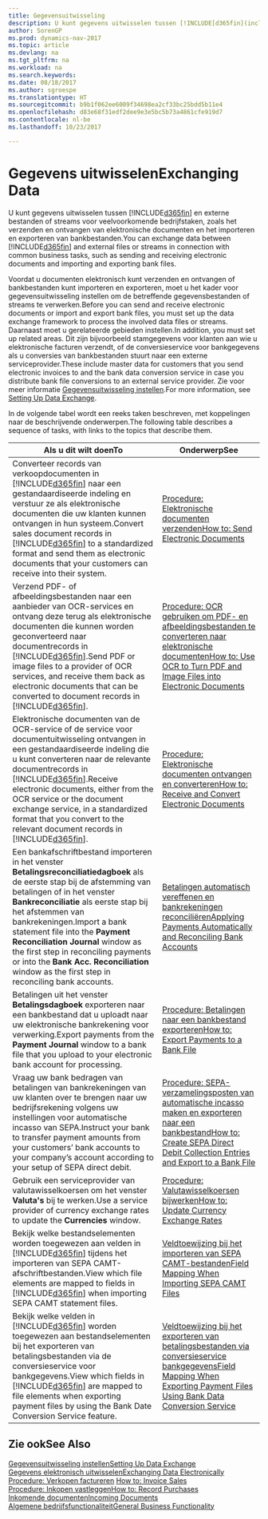 ```yaml
---
title: Gegevensuitwisseling
description: U kunt gegevens uitwisselen tussen [!INCLUDE[d365fin](includes/d365fin_md.md)] en externe bestanden of streams voor veelvoorkomende bedrijfstaken, zoals het verzenden en ontvangen van elektronische documenten en het importeren en exporteren van bankbestanden.
author: SorenGP
ms.prod: dynamics-nav-2017
ms.topic: article
ms.devlang: na
ms.tgt_pltfrm: na
ms.workload: na
ms.search.keywords: 
ms.date: 08/18/2017
ms.author: sgroespe
ms.translationtype: HT
ms.sourcegitcommit: b9b1f062ee6009f34698ea2cf33bc25bdd5b11e4
ms.openlocfilehash: d83e68f31edf2dee9e3e5bc5b73a4861cfe919d7
ms.contentlocale: nl-be
ms.lasthandoff: 10/23/2017

---
```

# <a name="exchanging-data"></a><span data-ttu-id="4f095-103">Gegevens uitwisselen</span><span class="sxs-lookup"><span data-stu-id="4f095-103">Exchanging Data</span></span>
<span data-ttu-id="4f095-104">U kunt gegevens uitwisselen tussen [!INCLUDE[d365fin](includes/d365fin_md.md)] en externe bestanden of streams voor veelvoorkomende bedrijfstaken, zoals het verzenden en ontvangen van elektronische documenten en het importeren en exporteren van bankbestanden.</span><span class="sxs-lookup"><span data-stu-id="4f095-104">You can exchange data between [!INCLUDE[d365fin](includes/d365fin_md.md)] and external files or streams in connection with common business tasks, such as sending and receiving electronic documents and importing and exporting bank files.</span></span>  

<span data-ttu-id="4f095-105">Voordat u documenten elektronisch kunt verzenden en ontvangen of bankbestanden kunt importeren en exporteren, moet u het kader voor gegevensuitwisseling instellen om de betreffende gegevensbestanden of streams te verwerken.</span><span class="sxs-lookup"><span data-stu-id="4f095-105">Before you can send and receive electronic documents or import and export bank files, you must set up the data exchange framework to process the involved data files or streams.</span></span> <span data-ttu-id="4f095-106">Daarnaast moet u gerelateerde gebieden instellen.</span><span class="sxs-lookup"><span data-stu-id="4f095-106">In addition, you must set up related areas.</span></span> <span data-ttu-id="4f095-107">Dit zijn bijvoorbeeld stamgegevens voor klanten aan wie u elektronische facturen verzendt, of de conversieservice voor bankgegevens als u conversies van bankbestanden stuurt naar een externe serviceprovider.</span><span class="sxs-lookup"><span data-stu-id="4f095-107">These include master data for customers that you send electronic invoices to and the bank data conversion service in case you distribute bank file conversions to an external service provider.</span></span> <span data-ttu-id="4f095-108">Zie voor meer informatie [Gegevensuitwisseling instellen](across-set-up-data-exchange.md).</span><span class="sxs-lookup"><span data-stu-id="4f095-108">For more information, see [Setting Up Data Exchange](across-set-up-data-exchange.md).</span></span>  

 <span data-ttu-id="4f095-109">In de volgende tabel wordt een reeks taken beschreven, met koppelingen naar de beschrijvende onderwerpen.</span><span class="sxs-lookup"><span data-stu-id="4f095-109">The following table describes a sequence of tasks, with links to the topics that describe them.</span></span>  

|<span data-ttu-id="4f095-110">**Als u dit wilt doen**</span><span class="sxs-lookup"><span data-stu-id="4f095-110">**To**</span></span>|<span data-ttu-id="4f095-111">**Onderwerp**</span><span class="sxs-lookup"><span data-stu-id="4f095-111">**See**</span></span>|  
|------------|-------------|  
|<span data-ttu-id="4f095-112">Converteer records van verkoopdocumenten in [!INCLUDE[d365fin](includes/d365fin_md.md)] naar een gestandaardiseerde indeling en verstuur ze als elektronische documenten die uw klanten kunnen ontvangen in hun systeem.</span><span class="sxs-lookup"><span data-stu-id="4f095-112">Convert sales document records in [!INCLUDE[d365fin](includes/d365fin_md.md)] to a standardized format and send them as electronic documents that your customers can receive into their system.</span></span>|[<span data-ttu-id="4f095-113">Procedure: Elektronische documenten verzenden</span><span class="sxs-lookup"><span data-stu-id="4f095-113">How to: Send Electronic Documents</span></span>](sales-how-to-send-electronic-documents.md)|  
|<span data-ttu-id="4f095-114">Verzend PDF- of afbeeldingsbestanden naar een aanbieder van OCR-services en ontvang deze terug als elektronische documenten die kunnen worden geconverteerd naar documentrecords in [!INCLUDE[d365fin](includes/d365fin_md.md)].</span><span class="sxs-lookup"><span data-stu-id="4f095-114">Send PDF or image files to a provider of OCR services, and receive them back as electronic documents that can be converted to document records in [!INCLUDE[d365fin](includes/d365fin_md.md)].</span></span>|[<span data-ttu-id="4f095-115">Procedure: OCR gebruiken om PDF- en afbeeldingsbestanden te converteren naar elektronische documenten</span><span class="sxs-lookup"><span data-stu-id="4f095-115">How to: Use OCR to Turn PDF and Image Files into Electronic Documents</span></span>](across-how-use-ocr-pdf-images-files.md)|  
|<span data-ttu-id="4f095-116">Elektronische documenten van de OCR-service of de service voor documentuitwisseling ontvangen in een gestandaardiseerde indeling die u kunt converteren naar de relevante documentrecords in [!INCLUDE[d365fin](includes/d365fin_md.md)].</span><span class="sxs-lookup"><span data-stu-id="4f095-116">Receive electronic documents, either from the OCR service or the document exchange service, in a standardized format that you convert to the relevant document records in [!INCLUDE[d365fin](includes/d365fin_md.md)].</span></span>|[<span data-ttu-id="4f095-117">Procedure: Elektronische documenten ontvangen en converteren</span><span class="sxs-lookup"><span data-stu-id="4f095-117">How to: Receive and Convert Electronic Documents</span></span>](purchasing-how-to-receive-and-convert-electronic-documents.md)|  
|<span data-ttu-id="4f095-118">Een bankafschriftbestand importeren in het venster **Betalingsreconciliatiedagboek** als de eerste stap bij de afstemming van betalingen of in het venster **Bankreconciliatie** als eerste stap bij het afstemmen van bankrekeningen.</span><span class="sxs-lookup"><span data-stu-id="4f095-118">Import a bank statement file into the **Payment Reconciliation Journal** window as the first step in reconciling payments or into the **Bank Acc. Reconciliation** window as the first step in reconciling bank accounts.</span></span>|[<span data-ttu-id="4f095-119">Betalingen automatisch vereffenen en bankrekeningen reconciliëren</span><span class="sxs-lookup"><span data-stu-id="4f095-119">Applying Payments Automatically and Reconciling Bank Accounts</span></span>](receivables-apply-payments-auto-reconcile-bank-accounts.md)|  
|<span data-ttu-id="4f095-120">Betalingen uit het venster **Betalingsdagboek** exporteren naar een bankbestand dat u uploadt naar uw elektronische bankrekening voor verwerking.</span><span class="sxs-lookup"><span data-stu-id="4f095-120">Export payments from the **Payment Journal** window to a bank file that you upload to your electronic bank account for processing.</span></span>|[<span data-ttu-id="4f095-121">Procedure: Betalingen naar een bankbestand exporteren</span><span class="sxs-lookup"><span data-stu-id="4f095-121">How to: Export Payments to a Bank File</span></span>](payables-how-export-payments-bank-file.md)|  
|<span data-ttu-id="4f095-122">Vraag uw bank bedragen van betalingen van bankrekeningen van uw klanten over te brengen naar uw bedrijfsrekening volgens uw instellingen voor automatische incasso van SEPA.</span><span class="sxs-lookup"><span data-stu-id="4f095-122">Instruct your bank to transfer payment amounts from your customers’ bank accounts to your company’s account according to your setup of SEPA direct debit.</span></span>|[<span data-ttu-id="4f095-123">Procedure: SEPA-verzamelingsposten van automatische incasso maken en exporteren naar een bankbestand</span><span class="sxs-lookup"><span data-stu-id="4f095-123">How to: Create SEPA Direct Debit Collection Entries and Export to a Bank File</span></span>](finance-how-create-sepa-direct-debit-collection-entries-export-bank-file.md)|  
|<span data-ttu-id="4f095-124">Gebruik een serviceprovider van valutawisselkoersen om het venster **Valuta's** bij te werken.</span><span class="sxs-lookup"><span data-stu-id="4f095-124">Use a service provider of currency exchange rates to update the **Currencies** window.</span></span>|[<span data-ttu-id="4f095-125">Procedure: Valutawisselkoersen bijwerken</span><span class="sxs-lookup"><span data-stu-id="4f095-125">How to: Update Currency Exchange Rates</span></span>](finance-how-update-currencies.md)|  
|<span data-ttu-id="4f095-126">Bekijk welke bestandselementen worden toegewezen aan velden in [!INCLUDE[d365fin](includes/d365fin_md.md)] tijdens het importeren van SEPA CAMT-afschriftbestanden.</span><span class="sxs-lookup"><span data-stu-id="4f095-126">View which file elements are mapped to fields in [!INCLUDE[d365fin](includes/d365fin_md.md)] when importing SEPA CAMT statement files.</span></span>|[<span data-ttu-id="4f095-127">Veldtoewijzing bij het importeren van SEPA CAMT-bestanden</span><span class="sxs-lookup"><span data-stu-id="4f095-127">Field Mapping When Importing SEPA CAMT Files</span></span>](across-field-mapping-when-importing-sepa-camt-files.md)|  
|<span data-ttu-id="4f095-128">Bekijk welke velden in [!INCLUDE[d365fin](includes/d365fin_md.md)] worden toegewezen aan bestandselementen bij het exporteren van betalingsbestanden via de conversieservice voor bankgegevens.</span><span class="sxs-lookup"><span data-stu-id="4f095-128">View which fields in [!INCLUDE[d365fin](includes/d365fin_md.md)] are mapped to file elements when exporting payment files by using the Bank Date Conversion Service feature.</span></span>|[<span data-ttu-id="4f095-129">Veldtoewijzing bij het exporteren van betalingsbestanden via conversieservice bankgegevens</span><span class="sxs-lookup"><span data-stu-id="4f095-129">Field Mapping When Exporting Payment Files Using Bank Data Conversion Service</span></span>](across-field-mapping-when-exporting-payment-files-using-bank-data-conversion-service.md)|  

## <a name="see-also"></a><span data-ttu-id="4f095-130">Zie ook</span><span class="sxs-lookup"><span data-stu-id="4f095-130">See Also</span></span>  
[<span data-ttu-id="4f095-131">Gegevensuitwisseling instellen</span><span class="sxs-lookup"><span data-stu-id="4f095-131">Setting Up Data Exchange</span></span>](across-set-up-data-exchange.md)  
[<span data-ttu-id="4f095-132">Gegevens elektronisch uitwisselen</span><span class="sxs-lookup"><span data-stu-id="4f095-132">Exchanging Data Electronically</span></span>](across-data-exchange.md)  
<span data-ttu-id="4f095-133">[Procedure: Verkopen factureren](sales-how-invoice-sales.md) </span><span class="sxs-lookup"><span data-stu-id="4f095-133">[How to: Invoice Sales](sales-how-invoice-sales.md) </span></span>  
[<span data-ttu-id="4f095-134">Procedure: Inkopen vastleggen</span><span class="sxs-lookup"><span data-stu-id="4f095-134">How to: Record Purchases</span></span>](purchasing-how-record-purchases.md)  
[<span data-ttu-id="4f095-135">Inkomende documenten</span><span class="sxs-lookup"><span data-stu-id="4f095-135">Incoming Documents</span></span>](across-income-documents.md)  
[<span data-ttu-id="4f095-136">Algemene bedrijfsfunctionaliteit</span><span class="sxs-lookup"><span data-stu-id="4f095-136">General Business Functionality</span></span>](ui-across-business-areas.md)  

